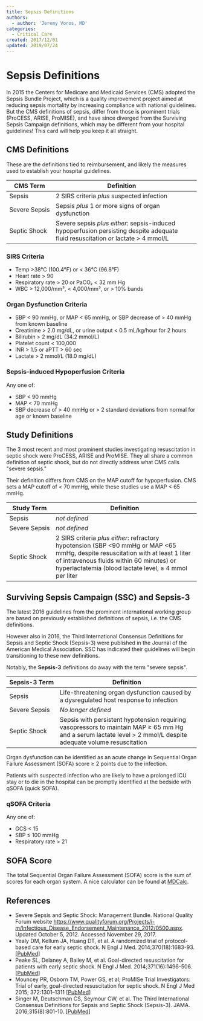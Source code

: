 ```yaml
---
title: Sepsis Definitions
authors:
  - author: 'Jeremy Voros, MD'
categories:
  - Critical Care
created: 2017/12/01
updated: 2019/07/24
---
```

# Sepsis Definitions

In 2015 the Centers for Medicare and Medicaid Services (CMS) adopted the Sepsis Bundle Project, which is a quality improvement project aimed at reducing sepsis mortality by increasing compliance with national guidelines. But the CMS definitions of sepsis, differ from those is prominent trials (ProCESS, ARISE, ProMISE), and have since diverged from the Surviving Sepsis Campaign definitions, which may be different from your hospital guidelines! This card will help you keep it all straight.

## CMS Definitions

These are the definitions tied to reimbursement, and likely the measures used to establish your hospital guidelines.

| CMS Term                                              | Definition                                                                                                                        |     |
| ----------------------------------------------------- | --------------------------------------------------------------------------------------------------------------------------------- | --- |
| Sepsis                                                | 2 SIRS criteria _plus_ suspected infection                                                                                        |     |
| <span style="white-space:nowrap">Severe Sepsis</span> | Sepsis _plus_ 1 or more signs of organ dysfunction                                                                                |     |
| <span style="white-space:nowrap">Septic Shock</span>  | Severe sepsis _plus either_: sepsis-induced hypoperfusion persisting despite adequate fluid resuscitation _or_ lactate > 4 mmol/L |     |

### SIRS Criteria

* Temp >38°C (100.4°F) or < 36°C (96.8°F)
* Heart rate > 90
* Respiratory rate > 20 or PaCO₂ < 32 mm Hg
* WBC > 12,000/mm³, < 4,000/mm³, or > 10% bands

### Organ Dysfunction Criteria

* SBP < 90 mmHg, or MAP < 65 mmHg, or SBP decrease of > 40 mmHg from known baseline
* Creatinine > 2.0 mg/dL, or urine output < 0.5 mL/kg/hour for 2 hours   
* Bilirubin > 2 mg/dL (34.2 mmol/L)                                      
* Platelet count < 100,000                                               
* INR > 1.5 or aPTT > 60 sec                                             
* Lactate > 2 mmol/L (18.0 mg/dL)                                        

### Sepsis-induced Hypoperfusion Criteria

Any one of:

* SBP < 90 mmHg
* MAP < 70 mmHg
* SBP decrease of > 40 mmHg or > 2 standard deviations from normal for age or known baseline

## Study Definitions

The 3 most recent and most prominent studies investigating resuscitation in septic shock were ProCESS, ARISE and ProMISE. They all share a common definition of septic shock, but do not directly address what CMS calls "severe sepsis."

Their definition differs from CMS on the MAP cutoff for hypoperfusion. CMS sets a MAP cutoff of < 70 mmHg, while these studies use a MAP < 65 mmHg.

| Study Term                                            | Definition                                                                                                                                                                                                                            |
| ----------------------------------------------------- | ------------------------------------------------------------------------------------------------------------------------------------------------------------------------------------------------------------------------------------- |
| Sepsis                                                | _not defined_                                                                                                                                                                                                                         |
| <span style="white-space:nowrap">Severe Sepsis</span> | _not defined_                                                                                                                                                                                                                         |
| <span style="white-space:nowrap">Septic Shock</span>  | 2 SIRS criteria _plus either_: refractory hypotension (SBP <90 mmHg or MAP <65 mmHg, despite resuscitation with at least 1 liter of intravenous fluids within 60 minutes) or hyperlactatemia (blood lactate level, ≥ 4 mmol per liter |

## Surviving Sepsis Campaign (SSC) and Sepsis-3

The latest 2016 guidelines from the prominent international working group are based on previously established definitions of sepsis, i.e. the CMS definitions. 

However also in 2016, the Third International Consensus Definitions for Sepsis and Septic Shock (Sepsis-3) were published in the Journal of the American Medical Association. SSC has indicated their guidelines will begin transitioning to these new definitions.

Notably, the **Sepsis-3** definitions do away with the term "severe sepsis".

| <span style="white-space:nowrap">Sepsis-3 Term</span> | Definition                                                                                                                                                      |
| ----------------------------------------------------- | --------------------------------------------------------------------------------------------------------------------------------------------------------------- |
| Sepsis                                                | Life-threatening organ dysfunction caused by a dysregulated host response to infection                                                                          |
| <span style="white-space:nowrap">Severe Sepsis</span> | _No longer defined_                                                                                                                                             |
| <span style="white-space:nowrap">Septic Shock</span>  | Sepsis with persistent hypotension requiring vasopressors to maintain MAP ≥ 65 mm Hg and a serum lactate level > 2 mmol/L despite adequate volume resuscitation |

Organ dysfunction can be identified as an acute change in Sequential Organ Failure Assessment (SOFA) score ≥ 2 points due to the infection.

Patients with suspected infection who are likely to have a prolonged ICU stay or to die in the hospital can be promptly identified at the bedside with qSOFA (quick SOFA).

### qSOFA Criteria

Any one of:

* GCS < 15
* SBP ≤ 100 mmHg
* Respiratory rate > 21

## SOFA Score

The total Sequential Organ Failure Assessment (SOFA) score is the sum of scores for each organ system. A nice calculator can be found at [MDCalc](https://www.mdcalc.com/sequential-organ-failure-assessment-sofa-score).

## References

* Severe Sepsis and Septic Shock: Management Bundle. National Quality Forum website https://www.qualityforum.org/Projects/i-m/Infectious_Disease_Endorsement_Maintenance_2012/0500.aspx. Updated October 5, 2012. Accessed November 29, 2017.
* Yealy DM, Kellum JA, Huang DT, et al. A randomized trial of protocol-based care for early septic shock. N Engl J Med. 2014;370(18):1683-93. [[PubMed](https://www.ncbi.nlm.nih.gov/pubmed/24635773)]
* Peake SL, Delaney A, Bailey M, et al. Goal-directed resuscitation for patients with early septic shock. N Engl J Med. 2014;371(16):1496-506. [[PubMed](https://www.ncbi.nlm.nih.gov/pubmed/?term=25272316)]
* Mouncey PR, Osborn TM, Power GS, et al; ProMISe Trial Investigators: Trial of early, goal-directed resuscitation for septic shock. N Engl J Med 2015; 372:1301–1311 [[PubMed](https://www.ncbi.nlm.nih.gov/pubmed/?term=25776532)]
* Singer M, Deutschman CS, Seymour CW, et al. The Third International Consensus Definitions for Sepsis and Septic Shock (Sepsis-3). JAMA. 2016;315(8):801-10. [[PubMed](https://www.ncbi.nlm.nih.gov/pubmed/26903338)]
